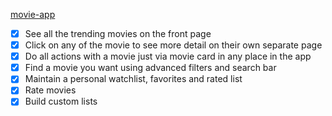 [movie-app](https://f1re-movie-finder.netlify.app/)

- [x] See all the trending movies on the front page
- [x] Click on any of the movie to see more detail on their own separate page
- [x] Do all actions with a movie just via movie card in any place in the app
- [x] Find a movie you want using advanced filters and search bar
- [x] Maintain a personal watchlist, favorites and rated list
- [x] Rate movies
- [x] Build custom lists
